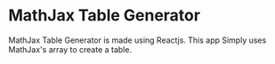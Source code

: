 # MathJax Table Generator
MathJax Table Generator is made using Reactjs.
This app Simply uses MathJax's array to create a table.
